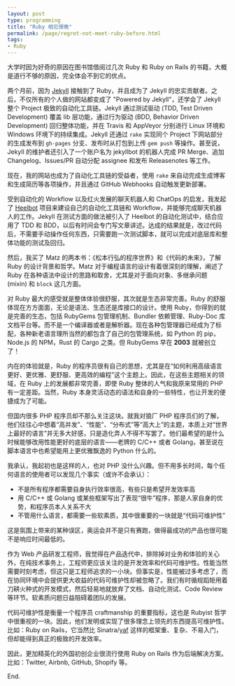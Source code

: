 ```yaml
---
layout: post
type: programming
title: "Ruby 相见恨晚"
permalink: /page/regret-not-meet-ruby-before.html
tags:
- Ruby
---
```


大学时因为好奇的原因在图书馆借阅过几次 Ruby 和 Ruby on Rails 的书籍，大概是道行不够的原因，完全体会不到它的优点。

两个月前，因为 [Jekyll](https://jekyllrb.com/) 接触到了 Ruby，并且成为了 Jekyll 的忠实贡献者。之后，不仅所有的个人做的网站都变成了 "Powered by Jekyll"，还学会了 Jekyll 整个 Project 极致的自动化工具链。Jekyll 通过测试驱动 (TDD, Test Driven Development) 覆盖 lib 层功能，通过行为驱动 (BDD, Behavior Driven Development) 回归整体功能，并在 Travis 和 AppVeyor 分别进行 Linux 环境和 Windows 环境下的持续集成。Jekyll 还通过 `rake` 实现同个 Project 下网站部分的生成发布到 `gh-pages` 分支、发布时从打包到上传 `gem push` 等操作。甚至说，Jekyll 的维护者还引入了一个账户名为 jekyllbot 的机器人完成 PR Merge、追加 Changelog、Issues/PR 自动分配 assignee 和发布 Releasenotes 等工作。

现在，我的网站也成为了自动化工具链的受益者，使用 `rake` 来自动完成生成博客和生成简历等各项操作，并且通过 GitHub Webhooks 自动触发更新部署。

受到自动化的 Workflow 以及红火发展的聊天机器人和 ChatOps 的启发，我发起了 [Heelbot](https://github.com/crispgm/heelbot) 项目来建设自己的自动化工具链和 Workflow，并能够完成聊天机器人的工作。Jekyll 在测试方面的做法被引入了 Heelbot 的自动化测试中，结合应用了 TDD 和 BDD，以后有时间会专门写文章讲述。达成的结果就是，改过代码后，不需要手动操作任何东西，只需要跑一次测试脚本，就可以完成对底层库和整体功能的测试及回归。

然后，我买了 Matz 的两本书：《松本行弘的程序世界》和《代码的未来》，了解 Ruby 的设计背景和哲学。Matz 对于编程语言的设计有着很深刻的理解，阐述了 Ruby 在各种语法中设计的思路和取舍，尤其是对于面向对象、多继承问题 (mixin) 和 `block` 这几方面。

对 Ruby 最大的感受就是整体体验很舒服，其次就是生态非常完善。Ruby 的舒服体现在方方面面，无论是语法、生态还是库接口的设计。使用 Ruby，你得到的就是完善的生态，包括 RubyGems 包管理机制、Bundler 依赖管理、Ruby-Doc 库文档平台等。而不是一个编译器或者是解析器。现在各种包管理器已经成为了标配，各种新老语言理所当然的都包含了自己的包管理系统，如 Python 的 pip，Node.js 的 NPM，Rust 的 Cargo 之类。但 RubyGems 早在 __2003__ 就被创立了！

内在的体验就是，Ruby 的程序员很有自己的思想，尤其是在“如何利用高级语言更好、更优雅、更舒服、更高效的编程”这个主题上。因此，在这些主题相关的领域，在 Ruby 上的发展都非常完善，即使 Ruby 整体的人气和我原来常用的 PHP 有一定差距。当然，Ruby 本身灵活动态的语法和自身的一些特性，也让开发的便捷成为了可能。

但国内很多 PHP 程序员却不那么关注这块。就我对狼厂 PHP 程序员们的了解，他们往往心中想着“高并发”、“性能”、“分布式”等“高大上”的主题，本质上对“世界上最好的语言”并无多大好感，只是造化弄人不得不写罢了。他们最希望的是什么时候能够改用性能更好的底层的语言——老牌的 C/C++ 或者 Golang，甚至说在脚本语言中也希望能用上更优雅飘逸的 Python 什么的。

我承认，我起初也是这样的人，也对 PHP 没什么兴趣。但不用多长时间，每个任何语言的使用者可以发现几个事实（或许不会承认）：

* 不是所有程序都需要自身执行效率很高，有些只是希望开发效率高
* 用 C/C++ 或 Golang 或某些框架写出了表现“很牛”程序，那是人家自身的优势，和程序员本人关系不大
* 不管用什么语言，都需要一些软素质，其中很重要的一块就是“代码可维护性”

这是氛围上带来的某种误区，奥运会并不是只有赛跑，做得最成功的产品也很可能不是响应时间最低的。

作为 Web 产品研发工程师，我觉得在产品迭代中，排除掉对业务和体验的关心外，在纯技术事务上，工程师更应该关注的是开发效率和代码可维护性。性能当然需要时刻考虑，但这只是工程师追求的一小块。但事实是，性能被过多考虑了，而在协同环境中会提供更大收益的代码可维护性却被忽略了。我们有时循规蹈矩用着刀耕火种式的开发模式，然后轻易地就放弃了文档、自动化测试、Code Review 等环节。软素质问题日益阻碍着团队的发展。

代码可维护性是衡量一个程序员 craftmanship 的重要指标，这也是 Rubyist 哲学中很重视的一块。因此，他们发明或实现了很多理念上领先的东西提高可维护性。比如：Ruby on Rails，它当然比 Sinatra/[yaf](https://github.com/laruence/yaf) 这样的框架重、复杂、不易入门，但却能得到真正的极致的开发效率。

因此，更加精英化的外国初创企业很流行使用 Ruby on Rails 作为后端解决方案。比如：Twitter, Airbnb, GitHub, Shopify 等。

End.
